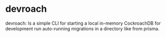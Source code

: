 # devroach
devroach: Is a simple CLI for starting a local in-memory CockroachDB for development run auto-running migrations in a directory like from prisma.
